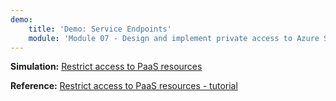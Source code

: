```yaml
---
demo:
    title: 'Demo: Service Endpoints'
    module: 'Module 07 - Design and implement private access to Azure Services'
---
```

**Simulation:** [Restrict access to PaaS resources](https://mslabs.cloudguides.com/guides/AZ-700%20Lab%20Simulation%20-%20Restrict%20network%20access%20to%20PaaS%20resources%20with%20virtual%20network%20service%20endpoints)

**Reference:** [Restrict access to PaaS resources - tutorial](https://learn.microsoft.com/azure/virtual-network/tutorial-restrict-network-access-to-resources?tabs=portal)


